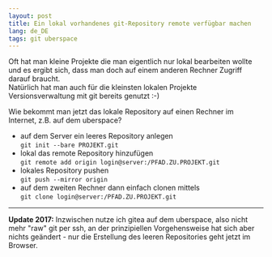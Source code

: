 ```yaml
---
layout: post
title: Ein lokal vorhandenes git-Repository remote verfügbar machen
lang: de_DE
tags: git uberspace
---
```


Oft hat man kleine Projekte die man eigentlich nur lokal bearbeiten wollte und es ergibt sich, dass man doch auf einem anderen Rechner Zugriff darauf braucht.   
Natürlich hat man auch für die kleinsten lokalen Projekte Versionsverwaltung mit git bereits genutzt :-)

Wie bekommt man jetzt das lokale Repository auf einen Rechner im Internet, z.B. auf dem uberspace?

*   auf dem Server ein leeres Repository anlegen   
    `git init --bare PROJEKT.git`
*   lokal das remote Repository hinzufügen   
    `git remote add origin login@server:/PFAD.ZU.PROJEKT.git`
*   lokales Repository pushen   
    `git push --mirror origin`
*   auf dem zweiten Rechner dann einfach clonen mittels   
    `git clone login@server:/PFAD.ZU.PROJEKT.git`

---

__Update 2017:__
Inzwischen nutze ich gitea auf dem uberspace, also nicht mehr "raw" git per ssh,
an der prinzipiellen Vorgehensweise hat sich aber nichts geändert - nur die
Erstellung des leeren Repositories geht jetzt im Browser.
